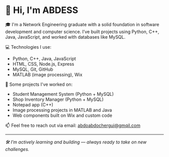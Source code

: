 # 👋 Hi, I'm ABDESS

🎓 I'm a Network Engineering graduate with a solid foundation in software development and computer science. I’ve built projects using Python, C++, Java, JavaScript, and worked with databases like MySQL.

💻 Technologies I use:
- Python, C++, Java, JavaScript
- HTML, CSS, Node.js, Express
- MySQL, Git, GitHub
- MATLAB (image processing), Wix

📁 Some projects I've worked on:
- Student Management System (Python + MySQL)
- Shop Inventory Manager (Python + MySQL)
- Notepad app (C++)
- Image processing projects in MATLAB and Java
- Web components built on Wix and custom code

📫 Feel free to reach out via email: abdoabdochergui@gmqil.com

---

_🛠️ I’m actively learning and building — always ready to take on new challenges._
